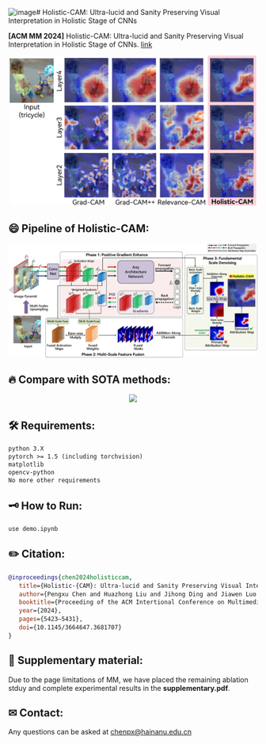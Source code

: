 ![image](https://github.com/user-attachments/assets/b5225fe9-d24c-49e3-875c-a5f124e5e439)# Holistic-CAM: Ultra-lucid and Sanity Preserving Visual Interpretation in Holistic Stage of CNNs

**[ACM MM 2024]** Holistic-CAM: Ultra-lucid and Sanity Preserving Visual Interpretation in Holistic Stage of CNNs. [link](https://dl.acm.org/doi/10.1145/3664647.3681707 "link")

<p style="text-align: center">
<img src="figures/firstFigure.jpg" style="width: 500px; height: auto">
</p>
 


## 😄 Pipeline of Holistic-CAM:
<p style="text-align: center">
<img src="figures/pipeline_new.jpg" style="width: 800px; height: auto">
</p>



## 🔥 Compare with SOTA methods:
<p style="text-align: center">
<img src="figures/allCompare_2.jpg" style="width: 800px; height: auto">
</p>

## 🛠️ Requirements:
```
python 3.X
pytorch >= 1.5 (including torchvision)
matplotlib
opencv-python
No more other requirements
```

## 🗝️ How to Run:
```
use demo.ipynb
```
## ✏️ Citation:
```bibtex
@inproceedings{chen2024holisticcam, 
   title={Holistic-{CAM}: Ultra-lucid and Sanity Preserving Visual Interpretation in Holistic Stage of {CNN}s}, 
   author={Pengxu Chen and Huazhong Liu and Jihong Ding and Jiawen Luo and Peng Tan and Laurence T. Yang}, 
   booktitle={Proceeding of the ACM Intertional Conference on Multimedia}, 
   year={2024},
   pages={5423–5431},
   doi={10.1145/3664647.3681707}
}
```
## 📁 Supplementary material:
Due to the page limitations of MM, we have placed the remaining ablation stduy and complete experimental results in the **supplementary.pdf**.


## ✉ Contact:
Any questions can be asked at [chenpx@hainanu.edu.cn](mailto:chenpx@hainanu.edu.cn)
